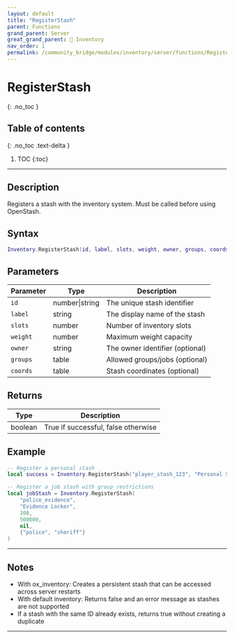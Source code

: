 ```yaml
---
layout: default
title: "RegisterStash"
parent: Functions
grand_parent: Server
great_grand_parent: 🎒 Inventory
nav_order: 1
permalink: /community_bridge/modules/inventory/server/functions/RegisterStash/
---
```


# RegisterStash
{: .no_toc }

## Table of contents
{: .no_toc .text-delta }

1. TOC
{:toc}

---

## Description

Registers a stash with the inventory system. Must be called before using OpenStash.

## Syntax

```lua
Inventory.RegisterStash(id, label, slots, weight, owner, groups, coords)
```

## Parameters

| Parameter | Type | Description |
|-----------|------|-------------|
| `id` | number\|string | The unique stash identifier |
| `label` | string | The display name of the stash |
| `slots` | number | Number of inventory slots |
| `weight` | number | Maximum weight capacity |
| `owner` | string | The owner identifier (optional) |
| `groups` | table | Allowed groups/jobs (optional) |
| `coords` | table | Stash coordinates (optional) |

## Returns

| Type | Description |
|------|-------------|
| boolean | True if successful, false otherwise |

## Example

```lua
-- Register a personal stash
local success = Inventory.RegisterStash("player_stash_123", "Personal Stash", 50, 100000, "ABC123")

-- Register a job stash with group restrictions
local jobStash = Inventory.RegisterStash(
    "police_evidence", 
    "Evidence Locker", 
    100, 
    500000, 
    nil, 
    {"police", "sheriff"}
)
```

---

## Notes

- With ox_inventory: Creates a persistent stash that can be accessed across server restarts
- With default inventory: Returns false and an error message as stashes are not supported
- If a stash with the same ID already exists, returns true without creating a duplicate

---